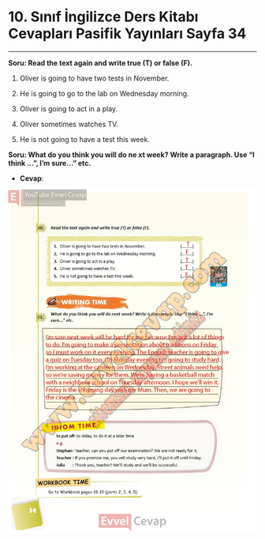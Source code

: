 # 10. Sınıf İngilizce Ders Kitabı Cevapları Pasifik Yayınları Sayfa 34

---

**Soru: Read the text again and write true (T) or false (F).**

1. Oliver is going to have two tests in November.

 2. He is going to go to the lab on Wednesday morning.

 3. Oliver is going to act in a play.

 4. Oliver sometimes watches TV.

 5. He is not going to have a test this week.

**Soru: What do you think you will do ne xt week? Write a paragraph. Use “I think …”, I’m sure…” etc.**

-   **Cevap**:

![Image 1](./image_1.jpg)